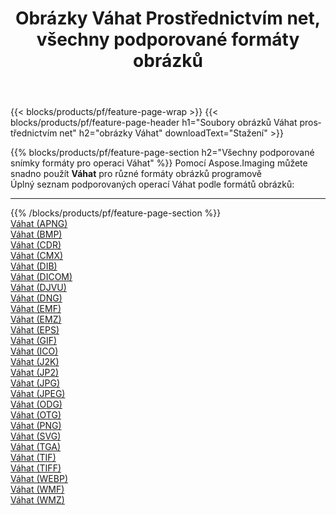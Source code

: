 ﻿---
title: Obrázky Váhat Prostřednictvím net, všechny podporované formáty obrázků 
weight: 3920
url: /cs/net/dither 
lang: cs
langdirlevel: 2
locales: zh-hans,ja,it,ru,de,es,fr,nl,id,lt,pl,pt,vi,tr,ko,zh-hant,ar,hi,th,sv,cs,uk,he
description: Pomocí Aspose.Imaging můžete snadno Váhat obrázky přes net
---

{{< blocks/products/pf/feature-page-wrap >}}
{{< blocks/products/pf/feature-page-header h1="Soubory obrázků Váhat prostřednictvím net" h2="obrázky Váhat" downloadText="Stažení" >}}


{{% blocks/products/pf/feature-page-section  h2="Všechny podporované snímky formáty pro operaci Váhat" %}}
Pomocí Aspose.Imaging můžete snadno použít **Váhat** pro různé formáty obrázků programově
<br/>
Úplný seznam podporovaných operací Váhat podle formátů obrázků:
<hr/>
{{% /blocks/products/pf/feature-page-section %}}
<div class="container-fluid productfamilypage bg-gray">
    <div class="convertypes bg-gray agp-content section">
        <div class="container">
		<div class="row other-converters">
		    <div class='col-md-2 other-converter remove-lp remove-rp'><a href="/imaging/cs/net/dither/apng" >Váhat (APNG)</a></div><div class='col-md-2 other-converter remove-lp remove-rp'><a href="/imaging/cs/net/dither/bmp" >Váhat (BMP)</a></div><div class='col-md-2 other-converter remove-lp remove-rp'><a href="/imaging/cs/net/dither/cdr" >Váhat (CDR)</a></div><div class='col-md-2 other-converter remove-lp remove-rp'><a href="/imaging/cs/net/dither/cmx" >Váhat (CMX)</a></div><div class='col-md-2 other-converter remove-lp remove-rp'><a href="/imaging/cs/net/dither/dib" >Váhat (DIB)</a></div><div class='col-md-2 other-converter remove-lp remove-rp'><a href="/imaging/cs/net/dither/dicom" >Váhat (DICOM)</a></div><div class='col-md-2 other-converter remove-lp remove-rp'><a href="/imaging/cs/net/dither/djvu" >Váhat (DJVU)</a></div><div class='col-md-2 other-converter remove-lp remove-rp'><a href="/imaging/cs/net/dither/dng" >Váhat (DNG)</a></div><div class='col-md-2 other-converter remove-lp remove-rp'><a href="/imaging/cs/net/dither/emf" >Váhat (EMF)</a></div><div class='col-md-2 other-converter remove-lp remove-rp'><a href="/imaging/cs/net/dither/emz" >Váhat (EMZ)</a></div><div class='col-md-2 other-converter remove-lp remove-rp'><a href="/imaging/cs/net/dither/eps" >Váhat (EPS)</a></div><div class='col-md-2 other-converter remove-lp remove-rp'><a href="/imaging/cs/net/dither/gif" >Váhat (GIF)</a></div><div class='col-md-2 other-converter remove-lp remove-rp'><a href="/imaging/cs/net/dither/ico" >Váhat (ICO)</a></div><div class='col-md-2 other-converter remove-lp remove-rp'><a href="/imaging/cs/net/dither/j2k" >Váhat (J2K)</a></div><div class='col-md-2 other-converter remove-lp remove-rp'><a href="/imaging/cs/net/dither/jp2" >Váhat (JP2)</a></div><div class='col-md-2 other-converter remove-lp remove-rp'><a href="/imaging/cs/net/dither/jpg" >Váhat (JPG)</a></div><div class='col-md-2 other-converter remove-lp remove-rp'><a href="/imaging/cs/net/dither/jpeg" >Váhat (JPEG)</a></div><div class='col-md-2 other-converter remove-lp remove-rp'><a href="/imaging/cs/net/dither/odg" >Váhat (ODG)</a></div><div class='col-md-2 other-converter remove-lp remove-rp'><a href="/imaging/cs/net/dither/otg" >Váhat (OTG)</a></div><div class='col-md-2 other-converter remove-lp remove-rp'><a href="/imaging/cs/net/dither/png" >Váhat (PNG)</a></div><div class='col-md-2 other-converter remove-lp remove-rp'><a href="/imaging/cs/net/dither/svg" >Váhat (SVG)</a></div><div class='col-md-2 other-converter remove-lp remove-rp'><a href="/imaging/cs/net/dither/tga" >Váhat (TGA)</a></div><div class='col-md-2 other-converter remove-lp remove-rp'><a href="/imaging/cs/net/dither/tif" >Váhat (TIF)</a></div><div class='col-md-2 other-converter remove-lp remove-rp'><a href="/imaging/cs/net/dither/tiff" >Váhat (TIFF)</a></div><div class='col-md-2 other-converter remove-lp remove-rp'><a href="/imaging/cs/net/dither/webp" >Váhat (WEBP)</a></div><div class='col-md-2 other-converter remove-lp remove-rp'><a href="/imaging/cs/net/dither/wmf" >Váhat (WMF)</a></div><div class='col-md-2 other-converter remove-lp remove-rp'><a href="/imaging/cs/net/dither/wmz" >Váhat (WMZ)</a></div>
                </div>
        </div>
    </div>
</div>
<br/>
